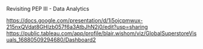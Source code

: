 Revisiting PEP III - Data Analytics

https://docs.google.com/presentation/d/1i5ojcpmwux-215nxQVdat8GHIzb057f6a3AtbJhN2j0/edit?usp=sharing
https://public.tableau.com/app/profile/blair.wishom/viz/GlobalSuperstoreVisuals_16880509294680/Dashboard2
